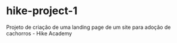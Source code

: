 # hike-project-1
Projeto de criação de uma landing page de um site para adoção de cachorros - Hike Academy
